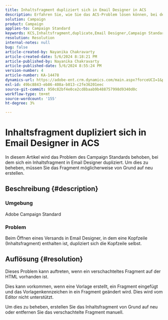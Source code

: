 ```yaml
---
title: Inhaltsfragment dupliziert sich in Email Designer in ACS
description: Erfahren Sie, wie Sie das ACS-Problem lösen können, bei dem ein Inhaltsfragment aufgrund eines verschachtelten Fragments in der HTML dupliziert wird.
solution: Campaign
product: Campaign
applies-to: Campaign Standard
keywords: KCS,Inhaltsfragment,duplicate,Email Designer,Campaign Standard, ACS
resolution: Resolution
internal-notes: null
bug: false
article-created-by: Nayanika Chakravarty
article-created-date: 5/6/2024 8:18:21 PM
article-published-by: Nayanika Chakravarty
article-published-date: 5/6/2024 8:55:24 PM
version-number: 4
article-number: KA-14478
dynamics-url: https://adobe-ent.crm.dynamics.com/main.aspx?forceUCI=1&pagetype=entityrecord&etn=knowledgearticle&id=231607c5-e50b-ef11-9f8a-6045bd0065b6
exl-id: 49bc8843-eb86-408a-b013-c2fe36201eec
source-git-commit: 950c82bf4e0ce2cd8baab9b488757998d9340d0c
workflow-type: tm+mt
source-wordcount: '155'
ht-degree: 3%

---
```


# Inhaltsfragment dupliziert sich in Email Designer in ACS


In diesem Artikel wird das Problem des Campaign Standards behoben, bei dem sich ein Inhaltsfragment in Email Designer dupliziert. Um dies zu beheben, müssen Sie das Fragment möglicherweise von Grund auf neu erstellen.

## Beschreibung {#description}


### <b>Umgebung</b>

Adobe Campaign Standard

### <b>Problem</b>

Beim Öffnen eines Versands in Email Designer, in dem eine Kopfzeile (Inhaltsfragment) enthalten ist, dupliziert sich die Kopfzeile selbst.


## Auflösung {#resolution}


Dieses Problem kann auftreten, wenn ein verschachteltes Fragment auf der HTML vorhanden ist.

Dies kann vorkommen, wenn eine Vorlage erstellt, ein Fragment eingefügt und das Vorlagenkennzeichen in ein Fragment geändert wird. Dies wird vom Editor nicht unterstützt.

Um dies zu beheben, erstellen Sie das Inhaltsfragment von Grund auf neu oder entfernen Sie das verschachtelte Fragment manuell.

